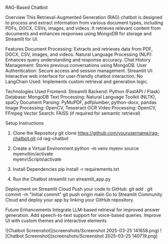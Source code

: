 RAG-Based Chatbot

Overview
This Retrieval-Augmented Generation (RAG) chatbot is designed to process and extract information from various document types, including PDFs, DOCX, CSVs, images, and videos. It retrieves relevant content from documents and enhances responses using MongoDB for storage and Streamlit for UI.

Features
Document Processing: Extracts and retrieves data from PDF, DOCX, CSV, images, and videos.
Natural Language Processing (NLP): Enhances query understanding and response accuracy.
Chat History Management: Stores previous conversations using MongoDB.
User Authentication: Secure access and session management.
Streamlit UI: Interactive web interface for user-friendly chatbot interaction.
No LangChain Used: Implements custom retrieval and generation logic.

Technologies Used
Frontend: Streamlit
Backend: Python (FastAPI / Flask)
Database: MongoDB
Text Processing: Natural Language Toolkit (NLTK), spaCy
Document Parsing: PyMuPDF, pdfplumber, python-docx, pandas
Image Processing: OpenCV, Tesseract OCR
Video Processing: OpenCV, FFmpeg
Vector Search: FAISS (if required for semantic retrieval)

Setup Instructions
1. Clone the Repository
git clone https://github.com/yourusername/rag-chatbot.git
cd rag-chatbot

3. Create a Virtual Environment
python -m venv myenv
source myenv/bin/activate  
myenv\Scripts\activate
   
4. Install Dependencies
pip install -r requirements.txt

5. Run the Chatbot
streamlit run streamlit_app.py

Deployment on Streamlit Cloud
Push your code to GitHub:
git add .
git commit -m "Initial commit"
git push origin main
Go to Streamlit Community Cloud and deploy your app by linking your GitHub repository.

Future Enhancements
Integrate LLM-based retrieval for improved answer generation.
Add speech-to-text support for voice-based queries.
Improve UI with custom themes and interactive elements

![Chatbot Screenshot](screenshots/Screenshot 2025-03-25 141658.png)
![Chatbot Screenshot](screenshots/Screenshot 2025-03-25 140719.png)


